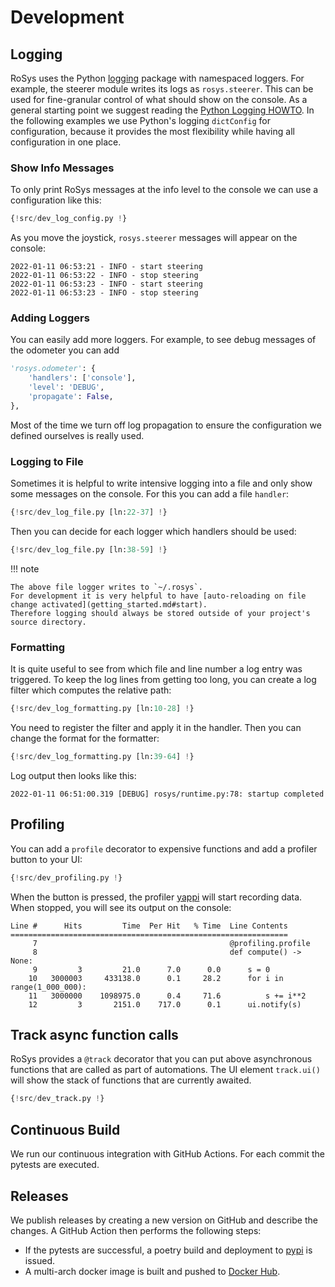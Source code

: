 # Development

## Logging

RoSys uses the Python [logging](https://docs.python.org/3/library/logging.html) package with namespaced loggers.
For example, the steerer module writes its logs as `rosys.steerer`.
This can be used for fine-granular control of what should show on the console.
As a general starting point we suggest reading the [Python Logging HOWTO](https://docs.python.org/3/howto/logging.html).
In the following examples we use Python's logging `dictConfig` for configuration, because it provides the most flexibility while having all configuration in one place.

### Show Info Messages

To only print RoSys messages at the info level to the console we can use a configuration like this:

```python hl_lines="32-36"
{!src/dev_log_config.py !}
```

As you move the joystick, `rosys.steerer` messages will appear on the console:

```
2022-01-11 06:53:21 - INFO - start steering
2022-01-11 06:53:22 - INFO - stop steering
2022-01-11 06:53:23 - INFO - start steering
2022-01-11 06:53:23 - INFO - stop steering
```

### Adding Loggers

You can easily add more loggers.
For example, to see debug messages of the odometer you can add

```python hl_lines="1 3"
'rosys.odometer': {
    'handlers': ['console'],
    'level': 'DEBUG',
    'propagate': False,
},
```

Most of the time we turn off log propagation to ensure the configuration we defined ourselves is really used.

### Logging to File

Sometimes it is helpful to write intensive logging into a file and only show some messages on the console.
For this you can add a file `handler`:

```python hl_lines="8-15"
{!src/dev_log_file.py [ln:22-37] !}
```

Then you can decide for each logger which handlers should be used:

```python hl_lines="3 8 13 18"
{!src/dev_log_file.py [ln:38-59] !}
```

!!! note

    The above file logger writes to `~/.rosys`.
    For development it is very helpful to have [auto-reloading on file change activated](getting_started.md#start).
    Therefore logging should always be stored outside of your project's source directory.

### Formatting

It is quite useful to see from which file and line number a log entry was triggered.
To keep the log lines from getting too long, you can create a log filter which computes the relative path:

```python hl_lines="8 14"
{!src/dev_log_formatting.py [ln:10-28] !}
```

You need to register the filter and apply it in the handler.
Then you can change the format for the formatter:

```python hl_lines="2-4 9 17 22"
{!src/dev_log_formatting.py [ln:39-64] !}
```

Log output then looks like this:

```
2022-01-11 06:51:00.319 [DEBUG] rosys/runtime.py:78: startup completed
```

## Profiling

You can add a `profile` decorator to expensive functions and add a profiler button to your UI:

```python hl_lines="7 16"
{!src/dev_profiling.py !}
```

When the button is pressed, the profiler [yappi](https://github.com/sumerc/yappi) will start recording data.
When stopped, you will see its output on the console:

```
Line #      Hits         Time  Per Hit   % Time  Line Contents
==============================================================
     7                                           @profiling.profile
     8                                           def compute() -> None:
     9         3         21.0      7.0      0.0      s = 0
    10   3000003     433138.0      0.1     28.2      for i in range(1_000_000):
    11   3000000    1098975.0      0.4     71.6          s += i**2
    12         3       2151.0    717.0      0.1      ui.notify(s)
```

## Track async function calls

RoSys provides a `@track` decorator that you can put above asynchronous functions that are called as part of automations.
The UI element `track.ui()` will show the stack of functions that are currently awaited.

```python hl_lines="8 13 18 27"
{!src/dev_track.py !}
```

## Continuous Build

We run our continuous integration with GitHub Actions.
For each commit the pytests are executed.

## Releases

We publish releases by creating a new version on GitHub and describe the changes.
A GitHub Action then performs the following steps:

- If the pytests are successful, a poetry build and deployment to [pypi](https://pypi.org/project/rosys/) is issued.
- A multi-arch docker image is built and pushed to [Docker Hub](https://hub.docker.com/r/zauberzeug/rosys).
